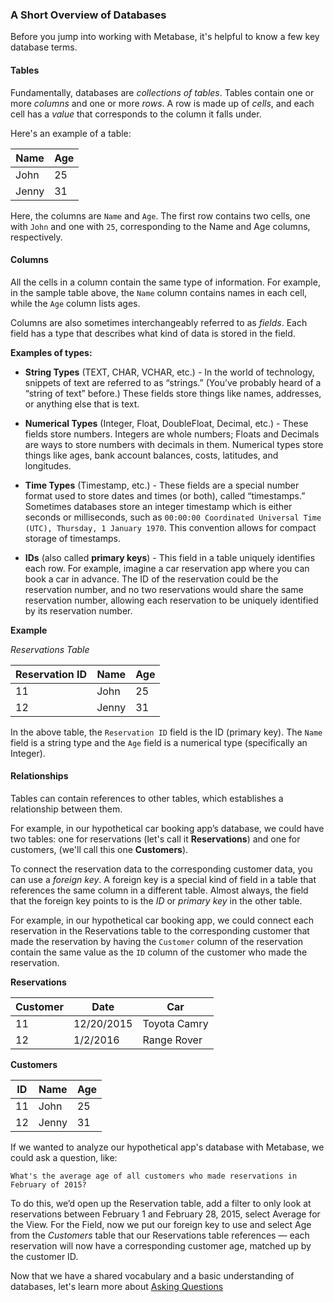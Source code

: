 ### A Short Overview of Databases
Before you jump into working with Metabase, it's helpful to know a few key database terms. 

#### Tables
Fundamentally, databases are *collections of tables*. Tables contain one or more *columns* and one or more *rows*. A row is made up of *cells*, and each cell has a *value* that corresponds to the column it falls under.  

Here's an example of a table:

| Name  | Age |
| ----- | --- |
| John  | 25  |
| Jenny | 31  |

Here, the columns are `Name` and `Age`. The first row contains two cells, one with `John` and one with `25`, corresponding to the Name and Age columns, respectively.

#### Columns
All the cells in a column contain the same type of information. For example, in the sample table above, the `Name` column contains names in each cell, while the `Age` column lists ages.  

Columns are also sometimes interchangeably referred to as *fields*. Each field has a type that describes what kind of data is stored in the field.


**Examples of types:**

* **String Types** (TEXT, CHAR, VCHAR, etc.)  - In the world of technology, snippets of text are referred to as “strings.” (You’ve probably heard of a “string of text” before.) These fields store things like names, addresses, or anything else that is text.

* **Numerical Types** (Integer, Float, DoubleFloat, Decimal, etc.) - These fields store numbers. Integers are whole numbers; Floats and Decimals are ways to store numbers with decimals in them. Numerical types store things like ages, bank account balances, costs, latitudes, and longitudes. 

* **Time Types** (Timestamp, etc.) - These fields are a special number format used to store dates and times (or both), called “timestamps.” Sometimes databases store an integer timestamp which is either seconds or milliseconds, such as `00:00:00 Coordinated Universal Time (UTC), Thursday, 1 January 1970`. This convention  allows for compact storage of timestamps.
 
* **IDs** (also called **primary keys**) - This field in a table uniquely identifies each row.  For example, imagine a car reservation app where you can book a car in advance. The ID of the reservation could be the reservation number, and no two reservations would share the same reservation number, allowing each reservation to be uniquely identified by its reservation number.

**Example**

*Reservations Table*

| Reservation ID  | Name  | Age   |  
| --------------  | ----- | ----  |
| 11              | John  | 25    |
| 12              | Jenny | 31    |

In the above table, the `Reservation ID` field is the ID (primary key). The `Name` field is a string type and the `Age` field is a numerical type (specifically an Integer).   


#### Relationships
Tables can contain references to other tables, which establishes a relationship between them. 

For example, in our hypothetical car booking app’s database, we could have two tables: one for reservations (let's call it **Reservations**) and one for customers, (we'll call this one **Customers**).  

To connect the reservation data to the corresponding customer data, you can use a *foreign key*.  A foreign key is a special kind of field in a table that references the same column in a different table. Almost always, the field that the foreign key points to is the *ID* or *primary key* in the other table. 
 
For example, in our hypothetical car booking app, we could connect each reservation in the Reservations table to the corresponding customer that made the reservation by having the `Customer` column of the reservation contain the same value as the `ID` column of the customer who made the reservation.

**Reservations**

| Customer | Date | Car | 
| ---- | --- | --- | 
| 11 | 12/20/2015 | Toyota Camry |
| 12 | 1/2/2016 | Range Rover |


**Customers**

| ID | Name| Age |  
| ---- | --- | --- |
| 11| John | 25 |
| 12| Jenny | 31 |

If we wanted to analyze our hypothetical app's database with Metabase, we could ask a question, like: 

    What's the average age of all customers who made reservations in February of 2015?
    
To do this, we’d open up the Reservation table, add a filter to only look at reservations between February 1 and February 28, 2015, select Average for the View. For the Field, now we put our foreign key to use and select Age from the *Customers* table that our Reservations table references — each reservation will now have a corresponding customer age, matched up by the customer ID.

Now that we have a shared vocabulary and a basic understanding of databases, let's learn more about [Asking Questions](03-asking-questions.md)